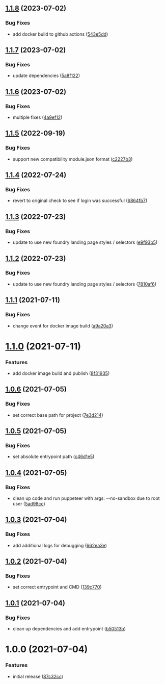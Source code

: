 ## [1.1.8](https://github.com/eXaminator/foundry-auto-release/compare/1.1.7...1.1.8) (2023-07-02)


### Bug Fixes

* add docker build to github actions ([543e5dd](https://github.com/eXaminator/foundry-auto-release/commit/543e5dd73d69ad7ba9d11480eeb432f102dcf2e3))

## [1.1.7](https://github.com/eXaminator/foundry-auto-release/compare/1.1.6...1.1.7) (2023-07-02)


### Bug Fixes

* update dependencies ([5a8f122](https://github.com/eXaminator/foundry-auto-release/commit/5a8f12292bd7a3e5d17d3ca7e6a79de35974f8bc))

## [1.1.6](https://github.com/eXaminator/foundry-auto-release/compare/1.1.5...1.1.6) (2023-07-02)


### Bug Fixes

* multiple fixes ([4a9ef12](https://github.com/eXaminator/foundry-auto-release/commit/4a9ef123081daef23a59d009d65adf6c8987752a))

## [1.1.5](https://github.com/eXaminator/foundry-auto-release/compare/1.1.4...1.1.5) (2022-09-19)


### Bug Fixes

* support new compatibility module.json format ([c2227b3](https://github.com/eXaminator/foundry-auto-release/commit/c2227b3e2673112fc6cbdd71ffcd88f8c07b1c12))

## [1.1.4](https://github.com/eXaminator/foundry-auto-release/compare/1.1.3...1.1.4) (2022-07-24)


### Bug Fixes

* revert to original check to see if login was successful ([6864fb7](https://github.com/eXaminator/foundry-auto-release/commit/6864fb783e12cc07ede514a66992ec258e45deb6))

## [1.1.3](https://github.com/eXaminator/foundry-auto-release/compare/1.1.2...1.1.3) (2022-07-23)


### Bug Fixes

* update to use new foundry landing page styles / selectors ([e9f93b5](https://github.com/eXaminator/foundry-auto-release/commit/e9f93b51c9256d1693dcd9765d83db3eb91482a9))

## [1.1.2](https://github.com/eXaminator/foundry-auto-release/compare/1.1.1...1.1.2) (2022-07-23)


### Bug Fixes

* update to use new foundry landing page styles / selectors ([7810af6](https://github.com/eXaminator/foundry-auto-release/commit/7810af6c7685f85aad8b28ce68edbce3ccdbcebd))

## [1.1.1](https://github.com/eXaminator/foundry-auto-release/compare/1.1.0...1.1.1) (2021-07-11)


### Bug Fixes

* change event for docker image build ([a9a20a3](https://github.com/eXaminator/foundry-auto-release/commit/a9a20a3e77547029955bd4d41c75665d2c99fadc))

# [1.1.0](https://github.com/eXaminator/foundry-auto-release/compare/1.0.6...1.1.0) (2021-07-11)


### Features

* add docker image build and publish ([8f31935](https://github.com/eXaminator/foundry-auto-release/commit/8f319354bef17cc7e77653e4e53e2966059bfbb6))

## [1.0.6](https://github.com/eXaminator/foundry-auto-release/compare/1.0.5...1.0.6) (2021-07-05)


### Bug Fixes

* set correct base path for project ([7e3d214](https://github.com/eXaminator/foundry-auto-release/commit/7e3d21430768856226e3bef22a86bc15cb19963c))

## [1.0.5](https://github.com/eXaminator/foundry-auto-release/compare/1.0.4...1.0.5) (2021-07-05)


### Bug Fixes

* set absolute entrypoint path ([c46d1e5](https://github.com/eXaminator/foundry-auto-release/commit/c46d1e5bb74bbdebd323e938ede53e9d5cc254ca))

## [1.0.4](https://github.com/eXaminator/foundry-auto-release/compare/1.0.3...1.0.4) (2021-07-05)


### Bug Fixes

* clean up code and run puppeteer with args: --no-sandbox due to root user ([5ad98cc](https://github.com/eXaminator/foundry-auto-release/commit/5ad98cc5173bd65e2c9a29fcfec721e47482845d))

## [1.0.3](https://github.com/eXaminator/foundry-auto-release/compare/1.0.2...1.0.3) (2021-07-04)


### Bug Fixes

* add additional logs for debugging ([662ea3e](https://github.com/eXaminator/foundry-auto-release/commit/662ea3e685fade8121c7a813e943bc7e16f1124e))

## [1.0.2](https://github.com/eXaminator/foundry-auto-release/compare/1.0.1...1.0.2) (2021-07-04)


### Bug Fixes

* set correct entrypoint and CMD ([139c770](https://github.com/eXaminator/foundry-auto-release/commit/139c770b9a5f4755401949aca2360a00443ddef1))

## [1.0.1](https://github.com/eXaminator/foundry-auto-release/compare/1.0.0...1.0.1) (2021-07-04)


### Bug Fixes

* clean up dependencies and add entrypoint ([b50513b](https://github.com/eXaminator/foundry-auto-release/commit/b50513b33c04818b633316fa6f76436b9b7a3e9d))

# 1.0.0 (2021-07-04)


### Features

* initial release ([87c32cc](https://github.com/eXaminator/foundry-auto-release/commit/87c32ccf20950d97ff1ce9d793c39f5c2b42f659))
